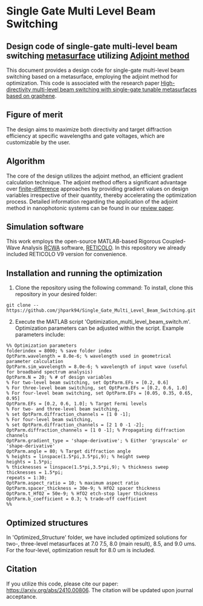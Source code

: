 # Single Gate Multi Level Beam Switching

## Design code of single-gate multi-level beam switching [metasurface](https://en.wikipedia.org/wiki/Electromagnetic_metasurface) utilizing [Adjoint method](https://en.wikipedia.org/wiki/Adjoint_state_method)


This document provides a design code for single-gate multi-level beam switching based on a metasurface, employing the adjoint method for optimization. This code is associated with the research paper [High-directivity multi-level beam switching with single-gate tunable metasurfaces based on graphene](https://arxiv.org/abs/2410.00806).


## Figure of merit
<!-- ![plot](./images/env.png) -->
The design aims to maximize both directivity and target diffraction efficiency at specific wavelengths and gate voltages, which are customizable by the user.


## Algorithm
The core of the design utilizes the adjoint method, an efficient gradient calculation technique. The adjoint method offers a significant advantage over [finite-difference](https://en.wikipedia.org/wiki/Finite_difference) approaches by providing gradient values on design variables irrespective of their quantity, thereby accelerating the optimization process. Detailed information regarding the application of the adjoint method in nanophotonic systems can be found in our [review paper](https://www.degruyter.com/document/doi/10.1515/nanoph-2021-0713/html?lang=en&srsltid=AfmBOoopnvQKaBim4U1x62GNLuUmxDV_sV_W0sMarN0pgrkE5Q17UaBR).


## Simulation software
This work employs the open-source MATLAB-based Rigorous Coupled-Wave Analysis [RCWA](https://en.wikipedia.org/wiki/Rigorous_coupled-wave_analysis) software, [RETICOLO](https://zenodo.org/record/3610175#.YBkECS2UGX0). In this repository we already included RETICOLO V9 version for convenience.


## Installation and running the optimization
1. Clone the repository using the following command:
To install, clone this repository in your desired folder:
```
git clone --https://github.com/jhpark94/Single_Gate_Multi_Level_Beam_Switching.git
```

2. Execute the MATLAB script 'Optimization_multi_level_beam_switch.m'. Optimization parameters can be adjusted within the script. Example parameters include:
```
%% Optimization parameters
folderindex = 8000; % save folder index
OptParm.wavelength = 8.0e-6; % wavelength used in geometrical parameter calculation
OptParm.sim_wavelength = 8.0e-6; % wavelength of input wave (useful for broadband spectrum analysis)
OptParm.N = 20; % # of design variables
% For two-level beam switching, set OptParm.EFs = [0.2, 0.6]
% For three-level beam switching, set OptParm.EFs = [0.2, 0.6, 1.0]
% For four-level beam switching, set OptParm.EFs = [0.05, 0.35, 0.65, 0.95]
OptParm.EFs = [0.2, 0.6, 1.0]; % Target Fermi levels
% For two- and three-level beam switching, 
% set OptParm.diffraction_channels = [1 0 -1];
% For four-level beam switching, 
% set OptParm.diffraction_channels = [2 1 0 -1 -2];
OptParm.diffraction_channels = [1 0 -1]; % Propagating diffraction channels
OptParm.gradient_type = 'shape-derivative'; % Either 'grayscale' or 'shape-derivative'
OptParm.angle = 80; % Target diffraction angle
% heights = linspace(1.5*pi,3.5*pi,9); % height sweep
heights = 1.5*pi; 
% thicknesses = linspace(1.5*pi,3.5*pi,9); % thickness sweep
thicknesses = 1.5*pi;
repeats = 1:30;
OptParm.aspect_ratio = 10; % maximum aspect ratio
OptParm.spacer_thickness = 30e-9; % HfO2 spacer thickness
OptParm.t_HfO2 = 50e-9; % HfO2 etch-stop layer thickness
OptParm.b_coefficient = 0.3; % trade-off coefficient
%%
```

## Optimized structures
In 'Optimized_Structure' folder, we have included optimized solutions for two-, three-level metasurfaces at 7.0 7.5, 8.0 (main result), 8.5, and 9.0 ums. For the four-level, optimization result for 8.0 um is included.

## Citation
If you utilize this code, please cite our paper: https://arxiv.org/abs/2410.00806. The citation will be updated upon journal acceptance.
